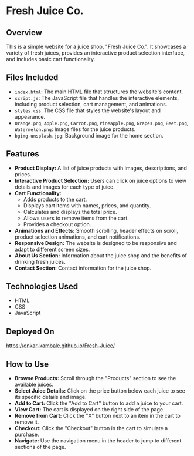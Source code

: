 # Fresh Juice Co. 

## Overview

This is a simple website for a juice shop, "Fresh Juice Co.". It showcases a variety of fresh juices, provides an interactive product selection interface, and includes basic cart functionality.

## Files Included

* `index.html`: The main HTML file that structures the website's content.
* `script.js`:  The JavaScript file that handles the interactive elements, including product selection, cart management, and animations.
* `styles.css`: The CSS file that styles the website's layout and appearance.
* `Orange.png`, `Apple.png`, `Carrot.png`, `Pineapple.png`, `Grapes.png`, `Beet.png`, `Watermelon.png`: Image files for the juice products.
* `bgimg-unsplash.jpg`: Background image for the home section.

## Features

* **Product Display:** A list of juice products with images, descriptions, and prices.
* **Interactive Product Selection:** Users can click on juice options to view details and images for each type of juice.
* **Cart Functionality:**
    * Adds products to the cart.
    * Displays cart items with names, prices, and quantity.
    * Calculates and displays the total price.
    * Allows users to remove items from the cart.
    * Provides a checkout option.
* **Animations and Effects:** Smooth scrolling, header effects on scroll, product selection animations, and cart notifications.
* **Responsive Design:** The website is designed to be responsive and adapt to different screen sizes.
* **About Us Section:** Information about the juice shop and the benefits of drinking fresh juices.
* **Contact Section:** Contact information for the juice shop.

## Technologies Used

* HTML
* CSS
* JavaScript

## Deployed On
https://onkar-kambale.github.io/Fresh-Juice/

## How to Use

* **Browse Products:** Scroll through the "Products" section to see the available juices.
* **Select Juice Details:** Click on the price button below each juice to see its specific details and image.
* **Add to Cart:** Click the "Add to Cart" button to add a juice to your cart.
* **View Cart:** The cart is displayed on the right side of the page.
* **Remove from Cart:** Click the "X" button next to an item in the cart to remove it.
* **Checkout:** Click the "Checkout" button in the cart to simulate a purchase.
* **Navigate:** Use the navigation menu in the header to jump to different sections of the page.
